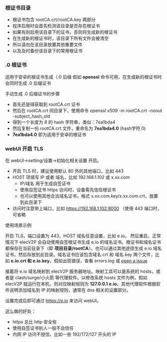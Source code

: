 ### 根证书目录

- 根证书包含 rootCA.crt/rootCA.key 两部分
- 程序启用时会首先检测该目录是否存在根证书
- 如果有则启用该目录下的证书，否则将生成新的根证书
- 在生成新的根证书时，该目录下所有文件会被清空
- 所以请勿在该目录放置其他重要文件
- 以及及时备份该目录下的常用根证书

### .0 根证书

适用于安卓的根证书生成（.0 后缀
假如 **openssl** 命令可用，在生成新的根证书时会同时生成 .0 后缀证书

手动生成 .0 后缀证书的步骤

- 首先还是得获取到 rootCA.crt 证书
- 然后在 rootCA.crt 同目录下，使用命令 openssl x509 -in rootCA.crt -noout -subject_hash_old
- 得到一个长度为 8 的 hash 字符串，类似：7ea1bda4
- 然后复制一份 rootCA.crt 文件，重命名为 **7ea1bda4.0** (hash字符.0)
- **7ea1bda4.0** 即为适用于安卓的根证书

### webUI 开启 TLS

在 webUI->setting/设置->初始化相关设置 开启。

- 开启 TLS 时，建议使用默认 80 外的其他端口，比如 443
- HOST 项填写 IP 或者 域名，比如 192.168.1.102 或 x.xx.com
  - IP/域名 用于生成自签证书
  - 使用自签证书 https 访问时，设备需先信任根证书
  - 也可以使用其他合法域名证书，格式 x.xx.com.key/x.xx.com.crt，放置到此目录下
- 访问时注意带上端口，比如 https://192.168.1.102:8000 （使用 443 端口时，可省略

使用场景示例

开启 TLS，端口设置为 443，HOST 域名任意设置，比如 e.io。
然后重启，正常情况下 elecV2P 会自动使用自签根证书生成 e.io 的域名证书。根证书和域名证书都保存在当前目录下（即 **项目目录/rootCA**）。也可以通过其他途径生成 e.io 域名证书，然后存放到此目录。域名证书应该包含域名.crt 和 域名.key 两个文件，比如 **e.io.crt 和 e.io.key**。假如出现错误，查看 errors.log 或 [open a issue](https://github.com/elecV2/elecV2P/issues)

接着将 e.io 域名映射到 elecV2P 服务器地址。映射工具可以是系统的 hosts，或者是 clash/surge/小火箭 等代理软件。以修改系统 hosts 文件为例，假如 elecV2P 就运行在本机，则对应映射规则为 **127.0.0.1    e.io**。其他代理软件根据软件说明添加域名到 IP 的映射规则，通常在 dns 相关的设置部分。

设置完成后即可通过 https://e.io 来访问 webUI。

这么做的好处：

- https 总比 http 安全些
- 使用自签证书别人一般不会信任
- 内网 IP 访问不授信，比如一些 192/172/127 开头的 IP